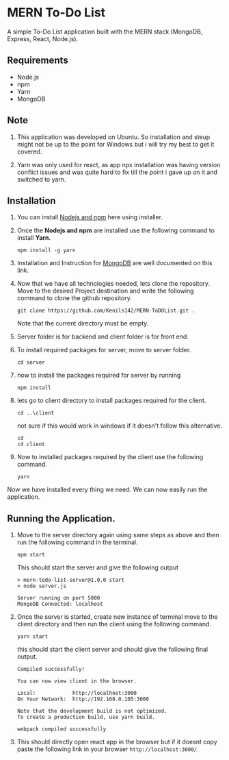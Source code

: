 # MERN To-Do List

A simple To-Do List application built with the MERN stack (MongoDB, Express, React, Node.js).

## Requirements

- Node.js
- npm
- Yarn
- MongoDB

## Note

1. This application was developed on Ubuntu. So installation and steup might not be up to the point for Windows but i will try my best to get it covered.

2. Yarn was only used for react, as app npx installation was having version conflict issues and was quite hard to fix till the point i gave up on it and switched to yarn.

## Installation

1. You can install [Nodejs and npm](https://nodejs.org/en/download) here using installer.
2. Once the **Nodejs and npm** are installed use the following command to install **Yarn**. 
    ```
    npm install -g yarn
    ```
3. Installation and Instruction for [MongoDB](https://nodejs.org/en/download) are well documented on this link.

4. Now that we have all technologies needed, lets clone the repository. Move to the desired Project destination and write the following command to clone the github repository.
    ```
    git clone https://github.com/Kenils142/MERN-ToDOList.git .
    ```
    Note that the current directory must be empty.
5. Server folder is for backend and client folder is for front end.
6. To install required packages for server, move to server folder.
    ```
    cd server
    ```
7. now to install the packages required for server by running
    ```
    npm install
    ```
8. lets go to client directory to install packages required for the client.
    ```
    cd ..\client
    ```
    not sure if this would work in windows if it doesn't follow this alternative.
    ```
    cd 
    cd client
    ```
9. Now to installed packages required by the client use the following command.
    ```
    yarn
    ```

Now we have installed every thing we need. We can now easily run the application.

## Running the Application.

1. Move to the server directory again using same steps as above and then run the following command in the terminal.
    ```
    npm start
    ```
    This should start the server and give the following output
    ```
    > mern-todo-list-server@1.0.0 start
    > node server.js

    Server running on port 5000
    MongoDB Connected: localhost
    ```
2. Once the server is started, create new instance of terminal move to the client directory and then run the client using the following command.
    ```
    yarn start
    ```
    this should start the client server and should give the following final output.
    ```
    Compiled successfully!

    You can now view client in the browser.

    Local:            http://localhost:3000
    On Your Network:  http://192.168.0.105:3000

    Note that the development build is not optimized.
    To create a production build, use yarn build.

    webpack compiled successfully
    ```
3. This should directly open react app in the browser but if it doesnt copy paste the following link in your browser `http://localhost:3000/`.
